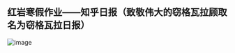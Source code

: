## 红岩寒假作业——知乎日报（致敬伟大的窃格瓦拉顾取名为窃格瓦拉日报）
![image](https://github.com/zangjunhao/zhihuribao/blob/master/sss.gif)
